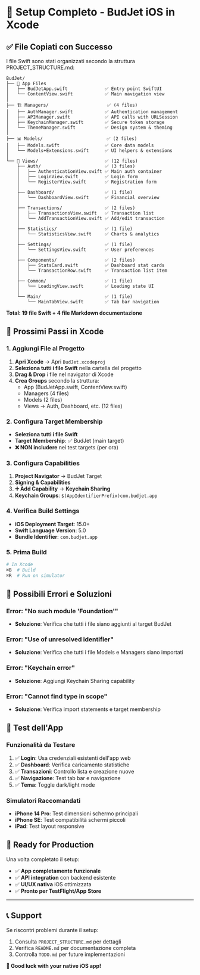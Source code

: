 # 🚀 Setup Completo - BudJet iOS in Xcode

## ✅ File Copiati con Successo

I file Swift sono stati organizzati secondo la struttura PROJECT_STRUCTURE.md:

```
BudJet/
├── 📱 App Files
│   ├── BudJetApp.swift              ✅ Entry point SwiftUI
│   └── ContentView.swift            ✅ Main navigation view
│
├── 🏗️ Managers/                      ✅ (4 files)
│   ├── AuthManager.swift            ✅ Authentication management
│   ├── APIManager.swift             ✅ API calls with URLSession
│   ├── KeychainManager.swift        ✅ Secure token storage
│   └── ThemeManager.swift           ✅ Design system & theming
│
├── 📊 Models/                        ✅ (2 files)
│   ├── Models.swift                 ✅ Core data models
│   └── Models+Extensions.swift      ✅ UI helpers & extensions
│
└── 🎨 Views/                         ✅ (12 files)
    ├── Auth/                        ✅ (3 files)
    │   ├── AuthenticationView.swift ✅ Main auth container
    │   ├── LoginView.swift          ✅ Login form
    │   └── RegisterView.swift       ✅ Registration form
    │
    ├── Dashboard/                   ✅ (1 file)
    │   └── DashboardView.swift      ✅ Financial overview
    │
    ├── Transactions/                ✅ (2 files)
    │   ├── TransactionsView.swift   ✅ Transaction list
    │   └── AddTransactionView.swift ✅ Add/edit transaction
    │
    ├── Statistics/                  ✅ (1 file)
    │   └── StatisticsView.swift     ✅ Charts & analytics
    │
    ├── Settings/                    ✅ (1 file)
    │   └── SettingsView.swift       ✅ User preferences
    │
    ├── Components/                  ✅ (2 files)
    │   ├── StatsCard.swift          ✅ Dashboard stat cards
    │   └── TransactionRow.swift     ✅ Transaction list item
    │
    ├── Common/                      ✅ (1 file)
    │   └── LoadingView.swift        ✅ Loading state UI
    │
    └── Main/                        ✅ (1 file)
        └── MainTabView.swift        ✅ Tab bar navigation
```

**Total: 19 file Swift + 4 file Markdown documentazione**

## 🔧 Prossimi Passi in Xcode

### 1. Aggiungi File al Progetto

1. **Apri Xcode** → Apri `BudJet.xcodeproj`
2. **Seleziona tutti i file Swift** nella cartella del progetto
3. **Drag & Drop** i file nel navigator di Xcode
4. **Crea Groups** secondo la struttura:
   - App (BudJetApp.swift, ContentView.swift)
   - Managers (4 files)
   - Models (2 files)
   - Views → Auth, Dashboard, etc. (12 files)

### 2. Configura Target Membership

- **Seleziona tutti i file Swift**
- **Target Membership**: ✅ BudJet (main target)
- **❌ NON includere** nei test targets (per ora)

### 3. Configura Capabilities

1. **Project Navigator** → BudJet Target
2. **Signing & Capabilities**
3. **➕ Add Capability** → **Keychain Sharing**
4. **Keychain Groups**: `$(AppIdentifierPrefix)com.budjet.app`

### 4. Verifica Build Settings

- **iOS Deployment Target**: 15.0+
- **Swift Language Version**: 5.0
- **Bundle Identifier**: `com.budjet.app`

### 5. Prima Build

```bash
# In Xcode
⌘B  # Build
⌘R  # Run on simulator
```

## 🚨 Possibili Errori e Soluzioni

### Error: "No such module 'Foundation'"

- **Soluzione**: Verifica che tutti i file siano aggiunti al target BudJet

### Error: "Use of unresolved identifier"

- **Soluzione**: Verifica che tutti i file Models e Managers siano importati

### Error: "Keychain error"

- **Soluzione**: Aggiungi Keychain Sharing capability

### Error: "Cannot find type in scope"

- **Soluzione**: Verifica import statements e target membership

## 📱 Test dell'App

### Funzionalità da Testare

1. ✅ **Login**: Usa credenziali esistenti dell'app web
2. ✅ **Dashboard**: Verifica caricamento statistiche
3. ✅ **Transazioni**: Controllo lista e creazione nuove
4. ✅ **Navigazione**: Test tab bar e navigazione
5. ✅ **Tema**: Toggle dark/light mode

### Simulatori Raccomandati

- **iPhone 14 Pro**: Test dimensioni schermo principali
- **iPhone SE**: Test compatibilità schermi piccoli
- **iPad**: Test layout responsive

## 🎯 Ready for Production

Una volta completato il setup:

- ✅ **App completamente funzionale**
- ✅ **API integration** con backend esistente
- ✅ **UI/UX nativa** iOS ottimizzata
- ✅ **Pronto per TestFlight/App Store**

---

## 📞 Support

Se riscontri problemi durante il setup:

1. Consulta `PROJECT_STRUCTURE.md` per dettagli
2. Verifica `README.md` per documentazione completa
3. Controlla `TODO.md` per future implementazioni

**🎉 Good luck with your native iOS app!**
